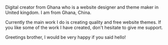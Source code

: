 Digital creator from Ghana who is a website designer and theme maker in United kingdom. I am from Ghana, China.

Currently the main work I do is creating quality and free website themes. If you like some of the work I have created, don't hesitate to give me support.

Greetings brother, I would be very happy if you said hello!
